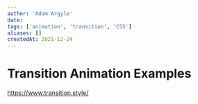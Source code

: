 ```yaml
---
author: 'Adam Argyle'
date: 
tags: ['animation', 'transition', 'CSS']
aliases: []
createdAt: 2021-12-24
---
```

# Transition Animation Examples

https://www.transition.style/